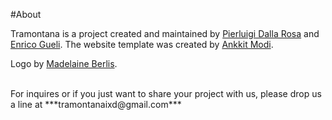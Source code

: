 #About



Tramontana is a project created and maintained by [Pierluigi Dalla Rosa](http://www.pierdr.com) and [Enrico Gueli](https://www.instagram.com/ris8_allo_zen0/). The website template was created by [Ankkit Modi](http://ankkit.com/caddisfly). 

Logo by [Madelaine Berlis](http://www.madelaineberlis.com).

<br>
For inquires or if you just want to share your project with us, please drop us a line at ***tramontanaixd@gmail.com***